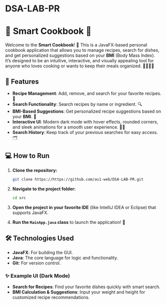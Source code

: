 # DSA-LAB-PR
# 🌟 Smart Cookbook 🍳

Welcome to the **Smart Cookbook**! 🥘 This is a JavaFX-based personal cookbook application that allows you to manage recipes, search for dishes, and get personalized suggestions based on your **BMI** (Body Mass Index). It’s designed to be an intuitive, interactive, and visually appealing tool for anyone who loves cooking or wants to keep their meals organized. 👩‍🍳👨‍🍳

## 📜 Features
- **Recipe Management**: Add, remove, and search for your favorite recipes. 📝
- **Search Functionality**: Search recipes by name or ingredient. 🔍
- **BMI-Based Suggestions**: Get personalized recipe suggestions based on your **BMI**. 💪
- **Interactive UI**: Modern dark mode with hover effects, rounded corners, and sleek animations for a smooth user experience. 🎨✨
- **Search History**: Keep track of your previous searches for easy access. 🗂️

## 💻 How to Run

1. **Clone the repository:**
    ```bash
    git clone https://https://github.com/as1-web/DSA-LAB-PR.git
    ```

2. **Navigate to the project folder:**
    ```bash
    cd src
    ```

3. **Open the project in your favorite IDE** (like IntelliJ IDEA or Eclipse) that supports JavaFX.

4. **Run the `MainApp.java` class** to launch the application! 🎉

## 🛠️ Technologies Used
- **JavaFX**: For building the GUI.
- **Java**: The core language for logic and functionality.
- **Git**: For version control.

### ✨ Example UI (Dark Mode)

- **Search for Recipes**: Find your favorite dishes quickly with smart search.
- **BMI Calculation & Suggestions**: Input your weight and height for customized recipe recommendations.


